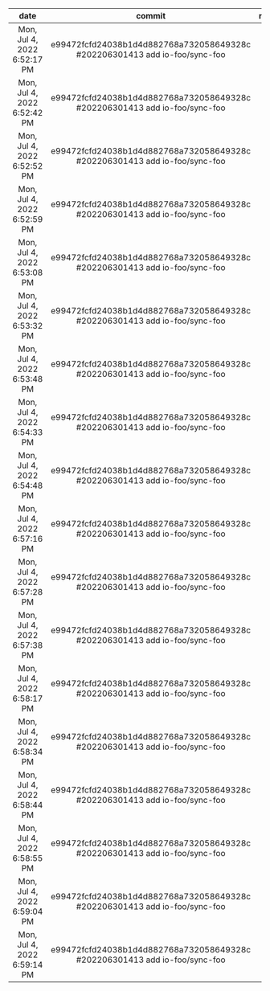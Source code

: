 |date|commit|run_duration/op|allocs_memory/op|allocs_times/op|
|:-:|:-:|:-:|:-:|:-:|
|Mon, Jul 4, 2022 6:52:17 PM|e99472fcfd24038b1d4d882768a732058649328c #202206301413 add io-foo/sync-foo|161.2 ns/op|0 B/op|0 allocs/op|
|Mon, Jul 4, 2022 6:52:42 PM|e99472fcfd24038b1d4d882768a732058649328c #202206301413 add io-foo/sync-foo|435.7 ns/op|288 B/op|1 allocs/op|
|Mon, Jul 4, 2022 6:52:52 PM|e99472fcfd24038b1d4d882768a732058649328c #202206301413 add io-foo/sync-foo|303.5 ns/op|288 B/op|1 allocs/op|
|Mon, Jul 4, 2022 6:52:59 PM|e99472fcfd24038b1d4d882768a732058649328c #202206301413 add io-foo/sync-foo|323.2 ns/op|576 B/op|1 allocs/op|
|Mon, Jul 4, 2022 6:53:08 PM|e99472fcfd24038b1d4d882768a732058649328c #202206301413 add io-foo/sync-foo|650.1 ns/op|2713 B/op|2 allocs/op|
|Mon, Jul 4, 2022 6:53:32 PM|e99472fcfd24038b1d4d882768a732058649328c #202206301413 add io-foo/sync-foo|4810 ns/op|41003 B/op|2 allocs/op|
|Mon, Jul 4, 2022 6:53:48 PM|e99472fcfd24038b1d4d882768a732058649328c #202206301413 add io-foo/sync-foo|4972 ns/op|41003 B/op|2 allocs/op|
|Mon, Jul 4, 2022 6:54:33 PM|e99472fcfd24038b1d4d882768a732058649328c #202206301413 add io-foo/sync-foo|4599 ns/op|41003 B/op|2 allocs/op|
|Mon, Jul 4, 2022 6:54:48 PM|e99472fcfd24038b1d4d882768a732058649328c #202206301413 add io-foo/sync-foo|4706 ns/op|41003 B/op|2 allocs/op|
|Mon, Jul 4, 2022 6:57:16 PM|e99472fcfd24038b1d4d882768a732058649328c #202206301413 add io-foo/sync-foo|424.3 ns/op|288 B/op|1 allocs/op|
|Mon, Jul 4, 2022 6:57:28 PM|e99472fcfd24038b1d4d882768a732058649328c #202206301413 add io-foo/sync-foo|414.8 ns/op|288 B/op|1 allocs/op|
|Mon, Jul 4, 2022 6:57:38 PM|e99472fcfd24038b1d4d882768a732058649328c #202206301413 add io-foo/sync-foo|420.4 ns/op|288 B/op|1 allocs/op|
|Mon, Jul 4, 2022 6:58:17 PM|e99472fcfd24038b1d4d882768a732058649328c #202206301413 add io-foo/sync-foo|414.1 ns/op|288 B/op|1 allocs/op|
|Mon, Jul 4, 2022 6:58:34 PM|e99472fcfd24038b1d4d882768a732058649328c #202206301413 add io-foo/sync-foo|164.3 ns/op|0 B/op|0 allocs/op|
|Mon, Jul 4, 2022 6:58:44 PM|e99472fcfd24038b1d4d882768a732058649328c #202206301413 add io-foo/sync-foo|158.1 ns/op|0 B/op|0 allocs/op|
|Mon, Jul 4, 2022 6:58:55 PM|e99472fcfd24038b1d4d882768a732058649328c #202206301413 add io-foo/sync-foo|331.6 ns/op|576 B/op|1 allocs/op|
|Mon, Jul 4, 2022 6:59:04 PM|e99472fcfd24038b1d4d882768a732058649328c #202206301413 add io-foo/sync-foo|539.9 ns/op|584 B/op|2 allocs/op|
|Mon, Jul 4, 2022 6:59:14 PM|e99472fcfd24038b1d4d882768a732058649328c #202206301413 add io-foo/sync-foo|1013 ns/op|925 B/op|4 allocs/op|
